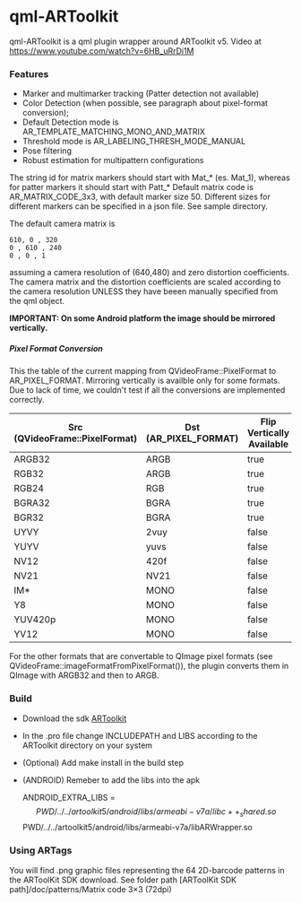 # qml-ARToolkit

qml-ARToolkit is a qml plugin wrapper around ARToolkit v5. Video at <https://www.youtube.com/watch?v=6HB_uRrDi1M>

### Features
- Marker and multimarker tracking (Patter detection not available) 
- Color Detection (when possible, see paragraph about pixel-format conversion);
- Default Detection mode is AR_TEMPLATE_MATCHING_MONO_AND_MATRIX
- Threshold mode is AR_LABELING_THRESH_MODE_MANUAL
- Pose filtering
- Robust estimation for multipattern configurations

The string id for matrix markers should start with Mat_* (es. Mat_1), whereas for patter markers it should start with Patt_*
Default matrix code is AR_MATRIX_CODE_3x3, with default marker size 50.
Different sizes for different markers can be specified in a json file.
See sample directory. 

The default camera matrix is 

    610, 0 , 320 
    0 , 610 , 240 
    0 , 0 , 1 
assuming a camera resolution of (640,480) and zero distortion coefficients.
The camera matrix and the distortion coefficients are scaled according to the camera resolution UNLESS they have beeen manually specified from the qml object.  

**IMPORTANT: On some Android platform the image should be mirrored vertically.**
##### Pixel Format Conversion
	
This the table of the current mapping from QVideoFrame::PixelFormat to AR_PIXEL_FORMAT. 
Mirroring vertically is availble only for some formats.
Due to lack of time, we couldn't test if all the conversions are implemented correctly.

| Src (QVideoFrame::PixelFormat) | Dst (AR_PIXEL_FORMAT) | Flip Vertically Available | Tested |
| ------------- |-------------| -----|-----|
| ARGB32| ARGB| true | true |
| RGB32| ARGB| true | true |
| RGB24| RGB| true | false |
| BGRA32| BGRA| true | false |
| BGR32| BGRA| true | false |
| UYVY| 2vuy| false | false |
| YUYV| yuvs| false | false |
| NV12| 420f| false | false |
| NV21| NV21| false | false |
| IM*| MONO| false | true |
| Y8| MONO| false | true |
| YUV420p| MONO| false | true |
| YV12| MONO| false | true |

For the other formats that are convertable to QImage pixel formats (see QVideoFrame::imageFormatFromPixelFormat()), the plugin converts them in QImage with ARGB32 and then to ARGB.

### Build

* Download the sdk [ARToolkit]   
* In the .pro file change INCLUDEPATH and LIBS according to the ARToolkit directory on your system
* (Optional) Add make install in the build step
* (ANDROID) Remeber to add the libs into the apk
    

    ANDROID_EXTRA_LIBS = \
        $$PWD/../../artoolkit5/android/libs/armeabi-v7a/libc++_shared.so \
        $$PWD/../../artoolkit5/android/libs/armeabi-v7a/libARWrapper.so

[ARToolkit]: <http://artoolkit.org/>

### Using ARTags

You will find .png graphic files representing the 64 2D-barcode patterns in the ARToolKit SDK download.
See folder path [ARToolKit SDK path]/doc/patterns/Matrix code 3×3 (72dpi)

